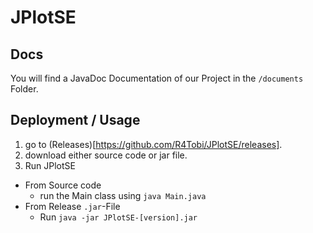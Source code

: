 # JPlotSE

## Docs

You will find a JavaDoc Documentation of our Project in the `/documents` Folder.

## Deployment / Usage

1. go to (Releases)[https://github.com/R4Tobi/JPlotSE/releases].
2. download either source code or jar file.
3. Run JPlotSE
  - From Source code 
    - run the Main class using `java Main.java` 
  - From Release `.jar`-File
    - Run `java -jar JPlotSE-[version].jar`
